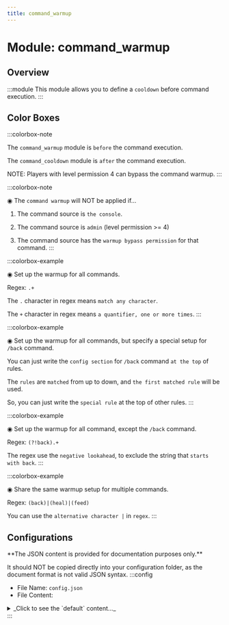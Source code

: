 ```yaml
---
title: command_warmup
---
```



# Module: command_warmup

## Overview
:::module
This module allows you to define a `cooldown` before command execution.
:::
## Color Boxes

:::colorbox-note

The `command_warmup` module is `before` the command execution.

The `command_cooldown` module is `after` the command execution.



NOTE: Players with level permission 4 can bypass the command warmup.
:::

:::colorbox-note

◉ The `command warmup` will NOT be applied if...

1. The command source is `the console`.

2. The command source is `admin` (level permission >= 4)

3. The command source has the `warmup bypass permission` for that command.
:::

:::colorbox-example

◉ Set up the warmup for all commands.

Regex: `.+`



The `.` character in regex means `match any character`.

The `+` character in regex means `a quantifier, one or more times`.
:::

:::colorbox-example

◉ Set up the warmup for all commands, but specify a special setup for `/back` command.

You can just write the `config section` for `/back` command `at the top` of rules.

The `rules` are `matched` from up to down, and `the first matched rule` will be used.

So, you can just write the `special rule` at the top of other rules.
:::

:::colorbox-example

◉ Set up the warmup for all command, except the `/back` command.

Regex: `(?!back).+`



The regex use the `negative lookahead`, to exclude the string that `starts with back`.
:::

:::colorbox-example

◉ Share the same warmup setup for multiple commands.

Regex: `(back)|(heal)|(feed)`



You can use the `alternative character |` in `regex`.
:::

## Configurations
<Admonition type="warning" icon="" title="">
**The JSON content is provided for documentation purposes only.**

It should NOT be copied directly into your configuration folder, as the document format is not valid JSON syntax.
</Admonition>
:::config
- File Name: `config.json`
- File Content: 
<details>

<summary>_Click to see the `default` content..._</summary>

```json showLineNumbers title="config/fuji/modules/command_warmup/config.json"
{
  /* Should we send a warning message for no movement? */
  "warn_for_move": true
  /* Defined `warmup` rules. */,
  "rules": [
    {
      "tags": [
        "default-tag-name"
      ],
      "command": {
        "regex": "back",
        "warmup_time_ms": 3000
      },
      "interruptible": {
        "enable": true,
        "interrupt_distance": 3.0,
        "interrupt_on_damaged": true,
        "interrupt_in_combat": true
      }
    },
    {
      "tags": [
        "default-tag-name"
      ],
      "command": {
        "regex": "heal",
        "warmup_time_ms": 1000
      },
      "interruptible": {
        "enable": true,
        "interrupt_distance": 3.0,
        "interrupt_on_damaged": true,
        "interrupt_in_combat": true
      }
    }
  ]
}
```
</details>
:::
